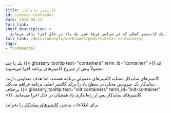 ```yaml
---
title: کانتینر سایدکار
id: sidecar-container
date: 2018-04-12
full_link: 
short_description: >
  یک کانتینر کمکی که در سراسر چرخهٔ عمر یک پاد در حال اجرا باقی می‌ماند.
full_link: /docs/concepts/workloads/pods/sidecar-containers/
tags:
- fundamental
---
```

 یک یا چند {{< glossary_tooltip text="containers" term_id="container" >}} که معمولاً پیش از شروع کانتینرهای برنامه اجرا می‌شوند.

<!--more--> 

کانتینرهای سایدکار مشابه کانتینرهای معمولیِ برنامه هستند، اما هدف متفاوتی دارند: سایدکار یک سرویس محلی در سطح پاد را برای کانتینر اصلی برنامه فراهم می‌کند.  
برخلاف {{< glossary_tooltip text="init containers" term_id="init-container" >}}، کانتینرهای سایدکار پس از راه‌اندازی پاد همچنان در حال اجرا می‌مانند.

برای اطلاعات بیشتر، [کانتینرهای سایدکار](/docs/concepts/workloads/pods/sidecar-containers/) را بخوانید.
